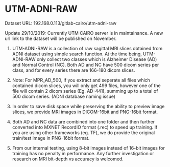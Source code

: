 # UTM-ADNI-RAW

Dataset URL: 192.168.0.113/gitlab-cairo/utm-adni-raw

Update 29/10/2019: Currently UTM CAIRO server is in maintainance. A new url link to the dataset will be published on November.

1. UTM-ADNI-RAW is a collection of raw sagittal MRI slices obtained from ADNI dataset using simple search function. At the time being, UTM-ADNI-RAW only collect two classes which is Alzheimer Disease (AD) and Normal Control (NC). Both AD and NC have 500 dicom series per class, and for every series there are 166-180 dicom slices. 

2. Note: For MPR_AD_500, if you extract and seperate all files which contained dicom slices, you will only get 499 files, however one of the file will contain 2 dicom series (Eg. AD-441), summing up to a total of 500 dicom series. (ADNI database naming issue)

3. In order to save disk space while preserving the ability to preview image slices, we provide MRI images in DICOM-16bit and PNG-16bit format.

4. Both AD and NC data are combined into one folder and then further converted into MXNET RecordIO format (.rec) to speed up training. If you are using other frameworks (eg. TF), we do provide the original train/test image in PNG-16bit format.

5. From our internal testing, using 8-bit images instead of 16-bit images for training has no penalty in performance. Any further investigation or research on MRI bit-depth vs accuracy is welcomed.
